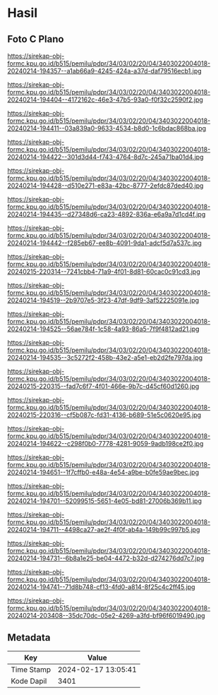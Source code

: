 # Hasil

## Foto C Plano

https://sirekap-obj-formc.kpu.go.id/b515/pemilu/pdpr/34/03/02/20/04/3403022004018-20240214-194357--a1ab66a9-4245-424a-a37d-daf79516ecb1.jpg

https://sirekap-obj-formc.kpu.go.id/b515/pemilu/pdpr/34/03/02/20/04/3403022004018-20240214-194404--4172162c-46e3-47b5-93a0-f0f32c2590f2.jpg

https://sirekap-obj-formc.kpu.go.id/b515/pemilu/pdpr/34/03/02/20/04/3403022004018-20240214-194411--03a839a0-9633-4534-b8d0-1c6bdac868ba.jpg

https://sirekap-obj-formc.kpu.go.id/b515/pemilu/pdpr/34/03/02/20/04/3403022004018-20240214-194422--301d3d44-f743-4764-8d7c-245a71ba01d4.jpg

https://sirekap-obj-formc.kpu.go.id/b515/pemilu/pdpr/34/03/02/20/04/3403022004018-20240214-194428--d510e271-e83a-42bc-8777-2efdc87ded40.jpg

https://sirekap-obj-formc.kpu.go.id/b515/pemilu/pdpr/34/03/02/20/04/3403022004018-20240214-194435--d27348d6-ca23-4892-836a-e6a9a7d1cd4f.jpg

https://sirekap-obj-formc.kpu.go.id/b515/pemilu/pdpr/34/03/02/20/04/3403022004018-20240214-194442--f285eb67-ee8b-4091-9da1-adcf5d7a537c.jpg

https://sirekap-obj-formc.kpu.go.id/b515/pemilu/pdpr/34/03/02/20/04/3403022004018-20240215-220314--7241cbb4-71a9-4f01-8d81-60cac0c91cd3.jpg

https://sirekap-obj-formc.kpu.go.id/b515/pemilu/pdpr/34/03/02/20/04/3403022004018-20240214-194519--2b9707e5-3f23-47df-9df9-3af52225091e.jpg

https://sirekap-obj-formc.kpu.go.id/b515/pemilu/pdpr/34/03/02/20/04/3403022004018-20240214-194525--56ae784f-1c58-4a93-86a5-7f9f4812ad21.jpg

https://sirekap-obj-formc.kpu.go.id/b515/pemilu/pdpr/34/03/02/20/04/3403022004018-20240214-194535--3c5272f2-458b-43e2-a5e1-eb2d2fe797da.jpg

https://sirekap-obj-formc.kpu.go.id/b515/pemilu/pdpr/34/03/02/20/04/3403022004018-20240215-220315--fad7c6f7-4f01-466e-9b7c-d45cf60d1260.jpg

https://sirekap-obj-formc.kpu.go.id/b515/pemilu/pdpr/34/03/02/20/04/3403022004018-20240215-220316--cf5b087c-fd31-4136-b689-51e5c0620e95.jpg

https://sirekap-obj-formc.kpu.go.id/b515/pemilu/pdpr/34/03/02/20/04/3403022004018-20240214-194622--c298f0b0-7778-4281-9059-9adb198ce2f0.jpg

https://sirekap-obj-formc.kpu.go.id/b515/pemilu/pdpr/34/03/02/20/04/3403022004018-20240214-194651--1f7cffb0-e48a-4e54-a9be-b0fe59ae9bec.jpg

https://sirekap-obj-formc.kpu.go.id/b515/pemilu/pdpr/34/03/02/20/04/3403022004018-20240214-194701--52099515-5651-4e05-bd81-27006b369b11.jpg

https://sirekap-obj-formc.kpu.go.id/b515/pemilu/pdpr/34/03/02/20/04/3403022004018-20240214-194711--4498ca27-ae2f-4f0f-ab4a-149b99c997b5.jpg

https://sirekap-obj-formc.kpu.go.id/b515/pemilu/pdpr/34/03/02/20/04/3403022004018-20240214-194731--6b8a1e25-be04-4472-b32d-d274276dd7c7.jpg

https://sirekap-obj-formc.kpu.go.id/b515/pemilu/pdpr/34/03/02/20/04/3403022004018-20240214-194741--71d8b748-cf13-4fd0-a814-8f25c4c2ff45.jpg

https://sirekap-obj-formc.kpu.go.id/b515/pemilu/pdpr/34/03/02/20/04/3403022004018-20240214-203408--35dc70dc-05e2-4269-a3fd-bf96f6019490.jpg


## Metadata

| Key        | Value               |
| ---------- | ------------------- |
| Time Stamp | 2024-02-17 13:05:41 |
| Kode Dapil | 3401                |



